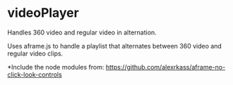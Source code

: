 # videoPlayer
Handles 360 video and regular video in alternation.

Uses aframe.js to handle a playlist that alternates between 360 video and regular video clips.

*Include the node modules from: 
https://github.com/alexrkass/aframe-no-click-look-controls

